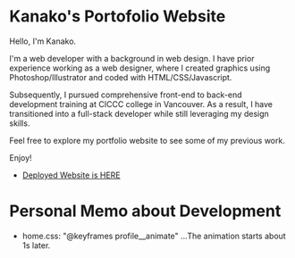 # Kanako's Portofolio Website

Hello, I'm Kanako.

I'm a web developer with a background in web design. I have prior experience working as a web designer, where I created graphics using Photoshop/Illustrator and coded with HTML/CSS/Javascript.

Subsequently, I pursued comprehensive front-end to back-end development training at CICCC college in Vancouver. As a result, I have transitioned into a full-stack developer while still leveraging my design skills.

Feel free to explore my portfolio website to see some of my previous work. 

Enjoy!

- [Deployed Website is HERE](https://...)


# Personal Memo about Development

- home.css: "@keyframes profile__animate" ...The animation starts about 1s later.
